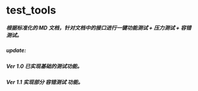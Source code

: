 # test_tools

##### 根据标准化的 MD 文档，针对文档中的接口进行一键功能测试 + 压力测试 + 容错测试。
##### update: 
##### Ver 1.0 已实现基础的测试功能。
##### Ver 1.1 实现部分 容错测试 功能。
